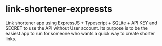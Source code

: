 # link-shortener-expressts
Link shortener app using ExpressJS + Typescript + SQLite + API KEY and SECRET to use the API without User account. Its purpose is to be the easiest app to run for someone who wants a quick way to create shorter links.
